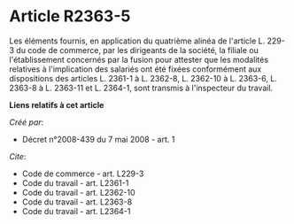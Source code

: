 # Article R2363-5

Les éléments fournis, en application du quatrième alinéa de l'article L. 229-3 du code de commerce, par les dirigeants de la
société, la filiale ou l'établissement concernés par la fusion pour attester que les modalités relatives à l'implication des
salariés ont été fixées conformément aux dispositions des articles L. 2361-1 à L. 2362-8, L. 2362-10 à L. 2363-6, 
L. 2363-8 à L. 2363-11 et L. 2364-1, sont transmis à l'inspecteur du travail.

**Liens relatifs à cet article**

_Créé par_:

  - Décret n°2008-439 du 7 mai 2008 - art. 1

_Cite_:

  - Code de commerce - art. L229-3
  - Code du travail - art. L2361-1
  - Code du travail - art. L2362-10
  - Code du travail - art. L2363-8
  - Code du travail - art. L2364-1
